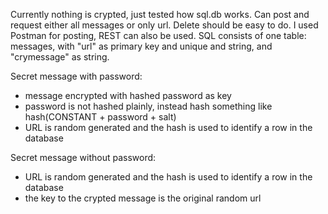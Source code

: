 Currently nothing is crypted, just tested how sql.db works.
Can post and request either all messages or only url. 
Delete should be easy to do. I used Postman for posting, REST can also be used.
SQL consists of one table: 
messages, with "url" as primary key and unique and string, and "crymessage" as string.


Secret message with password:
- message encrypted with hashed password as key
- password is not hashed plainly, instead hash something like hash(CONSTANT + password + salt)
- URL is random generated and the hash is used to identify a row in the database

Secret message without password:
- URL is random generated and the hash is used to identify a row in the database
- the key to the crypted message is the original random url